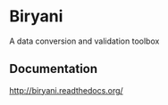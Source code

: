 Biryani
=======

A data conversion and validation toolbox

Documentation
-------------

http://biryani.readthedocs.org/
